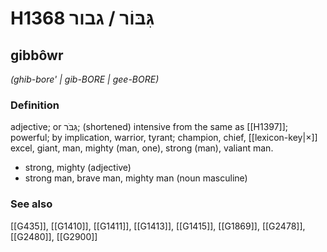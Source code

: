# H1368 גִּבּוֹר / גבור

## gibbôwr

_(ghib-bore' | ɡib-BORE | ɡee-BORE)_

### Definition

adjective; or גִּבֹּר; (shortened) intensive from the same as [[H1397]]; powerful; by implication, warrior, tyrant; champion, chief, [[lexicon-key|×]] excel, giant, man, mighty (man, one), strong (man), valiant man.

- strong, mighty (adjective)
- strong man, brave man, mighty man (noun masculine)
### See also

[[G435]], [[G1410]], [[G1411]], [[G1413]], [[G1415]], [[G1869]], [[G2478]], [[G2480]], [[G2900]]

